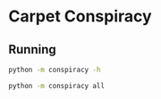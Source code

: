 # Carpet Conspiracy

## Running

```bash
python -m conspiracy -h
```

```bash
python -m conspiracy all
```

